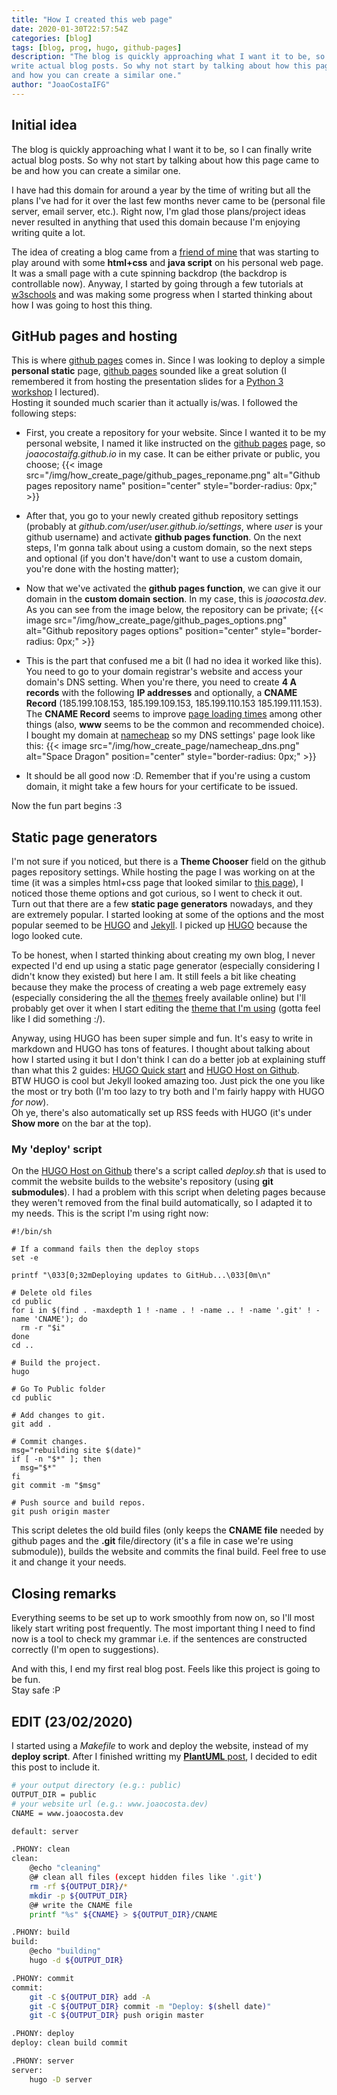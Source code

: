 ```yaml
---
title: "How I created this web page"
date: 2020-01-30T22:57:54Z
categories: [blog]
tags: [blog, prog, hugo, github-pages]
description: "The blog is quickly approaching what I want it to be, so I can finally
write actual blog posts. So why not start by talking about how this page came to be
and how you can create a similar one."
author: "JoaoCostaIFG"
---
```


## Initial idea

The blog is quickly approaching what I want it to be, so I can finally write actual
blog posts. So why not start by talking about how this page came to be and how you
can create a similar one.

I have had this domain for around a year by the time of writing but all the plans
I've had for it over the last few months never came to be (personal file server,
email server, etc.). Right now, I'm glad those plans/project ideas never resulted
in anything that used this domain because I'm enjoying writing quite a lot.

The idea of creating a blog came from a [friend of mine](https://github.com/Educorreia932)
that was starting to play around with some **html+css** and **java script** on his
personal web page. It was a small page with a cute spinning backdrop (the backdrop
is controllable now).
Anyway, I started by going through a few tutorials at
[w3schools](https://www.w3schools.com/howto/howto_website.asp) and was making some
progress when I started thinking about how I was going to host this thing.

## GitHub pages and hosting

This is where [github pages](https://pages.github.com/) comes in. Since I was looking
to deploy a simple **personal static** page, [github pages](https://pages.github.com/)
sounded like a great solution (I remembered it from hosting the presentation slides
for a [Python 3 workshop](https://github.com/JoaoCostaIFG/Workshop-Introduction-Python-3)
I lectured).  
Hosting it sounded much scarier than it actually is/was. I followed the following
steps:

- First, you create a repository for your website. Since I wanted it to be my personal
  website, I named it like instructed on the [github pages](https://pages.github.com/)
  page, so _joaocostaifg.github.io_ in my case. It can be either private or
  public, you choose;
  {{< image src="/img/how_create_page/github_pages_reponame.png" alt="Github pages repository name" position="center" style="border-radius: 0px;" >}}

- After that, you go to your newly created github repository settings (probably
  at _github.com/user/user.github.io/settings_, where _user_ is your github
  username) and activate **github pages function**. On the next steps, I'm gonna
  talk about using a custom domain, so the next steps and optional (if you don't
  have/don't want to use a custom domain, you're done with the hosting matter);

- Now that we've activated the **github pages function**, we can give it our
  domain in the **custom domain section**. In my case, this is _joaocosta.dev_.
  As you can see from the image below, the repository can be private;
  {{< image src="/img/how_create_page/github_pages_options.png" alt="Github repository pages options" position="center" style="border-radius: 0px;" >}}

- This is the part that confused me a bit (I had no idea it worked like this).
  You need to go to your domain registrar's website and access your domain's DNS
  setting. When you're there, you need to create **4 A records** with the following
  **IP addresses** and optionally, a **CNAME Record** (185.199.108.153, 185.199.109.153,
  185.199.110.153 185.199.111.153). The **CNAME Record** seems to
  improve [page loading times](https://help.github.com/en/github/working-with-github-pages/about-custom-domains-and-github-pages#www-subdomains)
  among other things (also, **www** seems to be the common and recommended choice).
  I bought my domain at [namecheap](https://www.namecheap.com/) so my DNS settings'
  page look like this:
  {{< image src="/img/how_create_page/namecheap_dns.png" alt="Space Dragon" position="center" style="border-radius: 0px;" >}}

- It should be all good now :D. Remember that if you're using a custom domain,
  it might take a few hours for your certificate to be issued.

Now the fun part begins :3

## Static page generators

I'm not sure if you noticed, but there is a **Theme Chooser** field on the github
pages repository settings. While hosting the page I was working on at the time
(it was a simples html+css page that looked similar to [this page](https://suckless.org/)),
I noticed those theme options and got curious, so I went to check it out.  
Turn out that there are a few **static page generators** nowadays, and they
are extremely popular. I started looking at some of the options and the most
popular seemed to be [HUGO](https://gohugo.io) and [Jekyll](https://jekyllrb.com/).
I picked up [HUGO](https://gohugo.io) because the logo looked cute.

To be honest, when I started thinking about creating my own blog, I never expected
I'd end up using a static page generator (especially considering I didn't know they
existed) but here I am. It still feels a bit like cheating because they make the
process of creating a web page extremely easy (especially considering the all the
[themes](https://themes.gohugo.io/) freely available online) but I'll probably
get over it when I start editing the
[theme that I'm using](https://themes.gohugo.io/hugo-theme-terminal/)
(gotta feel like I did something :/).

Anyway, using HUGO has been super simple and fun. It's easy to write in markdown
and HUGO has tons of features. I thought about talking about how I started using
it but I don't think I can do a better job at explaining stuff than what this 2
guides: [HUGO Quick start](https://gohugo.io/getting-started/quick-start/) and
[HUGO Host on Github](https://gohugo.io/hosting-and-deployment/hosting-on-github/).  
BTW HUGO is cool but Jekyll looked amazing too. Just pick the one you like the most
or try both (I'm too lazy to try both and I'm fairly happy with HUGO _for now_).  
Oh ye, there's also automatically set up RSS feeds with HUGO (it's under **Show more**
on the bar at the top).

### My 'deploy' script

On the [HUGO Host on Github](https://gohugo.io/hosting-and-deployment/hosting-on-github/)
there's a script called _deploy.sh_ that is used to commit the website builds to
the website's repository (using **git submodules**). I had a problem with this script
when deleting pages because they weren't removed from the final build automatically,
so I adapted it to my needs. This is the script I'm using right now:

```shell
#!/bin/sh

# If a command fails then the deploy stops
set -e

printf "\033[0;32mDeploying updates to GitHub...\033[0m\n"

# Delete old files
cd public
for i in $(find . -maxdepth 1 ! -name . ! -name .. ! -name '.git' ! -name 'CNAME'); do
  rm -r "$i"
done
cd ..

# Build the project.
hugo

# Go To Public folder
cd public

# Add changes to git.
git add .

# Commit changes.
msg="rebuilding site $(date)"
if [ -n "$*" ]; then
  msg="$*"
fi
git commit -m "$msg"

# Push source and build repos.
git push origin master
```

This script deletes the old build files (only keeps the **CNAME file** needed by
github pages and the **.git** file/directory (it's a file in case we're using
submodule)), builds the website and commits the final build. Feel free to use it
and change it your needs.

## Closing remarks

Everything seems to be set up to work smoothly from now on, so I'll most likely
start writing post frequently. The most important thing I need to find now is
a tool to check my grammar i.e. if the sentences are constructed correctly (I'm
open to suggestions).

And with this, I end my first real blog post. Feels like this project is going
to be fun.  
Stay safe :P

## EDIT (23/02/2020)

I started using a _Makefile_ to work and deploy the website, instead of my
**deploy script**. After I finished writting my
[**PlantUML** post](https://www.joaocosta.dev/blog/plantuml), I decided to edit
this post to include it.

```bash
# your output directory (e.g.: public)
OUTPUT_DIR = public
# your website url (e.g.: www.joaocosta.dev)
CNAME = www.joaocosta.dev

default: server

.PHONY: clean
clean:
	@echo "cleaning"
	@# clean all files (except hidden files like '.git')
	rm -rf ${OUTPUT_DIR}/*
	mkdir -p ${OUTPUT_DIR}
	@# write the CNAME file
	printf "%s" ${CNAME} > ${OUTPUT_DIR}/CNAME

.PHONY: build
build:
	@echo "building"
	hugo -d ${OUTPUT_DIR}

.PHONY: commit
commit:
	git -C ${OUTPUT_DIR} add -A
	git -C ${OUTPUT_DIR} commit -m "Deploy: $(shell date)"
	git -C ${OUTPUT_DIR} push origin master

.PHONY: deploy
deploy: clean build commit

.PHONY: server
server:
	hugo -D server
```
